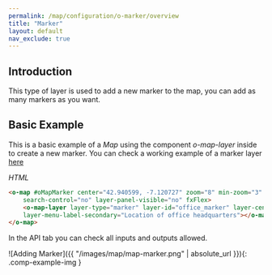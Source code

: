 ```yaml
---
permalink: /map/configuration/o-marker/overview
title: "Marker"
layout: default
nav_exclude: true
---
```



## Introduction


This type of layer is used to add a new marker to the map, you can add as many markers as you want.


## Basic Example

This is a basic example of a *Map* using the component *o-map-layer* inside to create a new marker.
You can check a working example of a marker layer [here](https://try.imatia.com/ontimizeweb/v8/map/main/marker)

*HTML*

```html
<o-map #oMapMarker center="42.940599, -7.120727" zoom="8" min-zoom="3" max-zoom="20" zoom-control="yes"
    search-control="no" layer-panel-visible="no" fxFlex>
    <o-map-layer layer-type="marker" layer-id="office_marker" layer-center="42.240599;-8.720727" layer-menu-label="Office headquarters "
    layer-menu-label-secondary="Location of office headquarters"></o-map-layer>
</o-map>
```

In the API tab you can check all inputs and outputs allowed.


![Adding Marker]({{ "/images/map/map-marker.png" | absolute_url }}){: .comp-example-img }